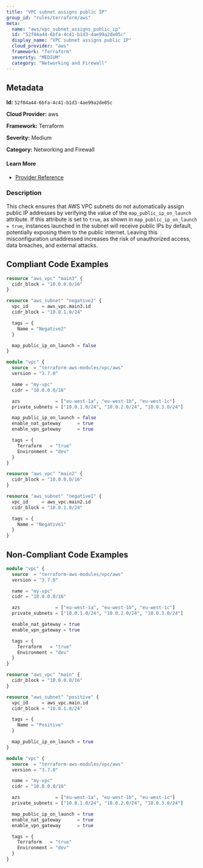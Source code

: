 ```yaml
---
title: "VPC subnet assigns public IP"
group_id: "rules/terraform/aws"
meta:
  name: "aws/vpc_subnet_assigns_public_ip"
  id: "52f04a44-6bfa-4c41-b1d3-4ae99a2de05c"
  display_name: "VPC subnet assigns public IP"
  cloud_provider: "aws"
  framework: "Terraform"
  severity: "MEDIUM"
  category: "Networking and Firewall"
---
```

## Metadata

**Id:** `52f04a44-6bfa-4c41-b1d3-4ae99a2de05c`

**Cloud Provider:** aws

**Framework:** Terraform

**Severity:** Medium

**Category:** Networking and Firewall

#### Learn More

 - [Provider Reference](https://registry.terraform.io/providers/hashicorp/aws/latest/docs/resources/subnet#map_public_ip_on_launch)

### Description

 This check ensures that AWS VPC subnets do not automatically assign public IP addresses by verifying the value of the `map_public_ip_on_launch` attribute. If this attribute is set to `true`, as shown in `map_public_ip_on_launch = true`, instances launched in the subnet will receive public IPs by default, potentially exposing them to the public internet. Leaving this misconfiguration unaddressed increases the risk of unauthorized access, data breaches, and external attacks.


## Compliant Code Examples
```tf
resource "aws_vpc" "main3" {
  cidr_block = "10.0.0.0/16"
}

resource "aws_subnet" "negative2" {
  vpc_id     = aws_vpc.main3.id
  cidr_block = "10.0.1.0/24"

  tags = {
    Name = "Negative2"
  }

  map_public_ip_on_launch = false
}

```

```tf
module "vpc" {
  source  = "terraform-aws-modules/vpc/aws"
  version = "3.7.0"

  name = "my-vpc"
  cidr = "10.0.0.0/16"

  azs             = ["eu-west-1a", "eu-west-1b", "eu-west-1c"]
  private_subnets = ["10.0.1.0/24", "10.0.2.0/24", "10.0.3.0/24"]

  map_public_ip_on_launch = false
  enable_nat_gateway      = true
  enable_vpn_gateway      = true

  tags = {
    Terraform   = "true"
    Environment = "dev"
  }
}

```

```tf
resource "aws_vpc" "main2" {
  cidr_block = "10.0.0.0/16"
}

resource "aws_subnet" "negative1" {
  vpc_id     = aws_vpc.main2.id
  cidr_block = "10.0.1.0/24"

  tags = {
    Name = "Negative1"
  }
}

```
## Non-Compliant Code Examples
```tf
module "vpc" {
  source  = "terraform-aws-modules/vpc/aws"
  version = "3.7.0"

  name = "my-vpc"
  cidr = "10.0.0.0/16"

  azs             = ["eu-west-1a", "eu-west-1b", "eu-west-1c"]
  private_subnets = ["10.0.1.0/24", "10.0.2.0/24", "10.0.3.0/24"]

  enable_nat_gateway = true
  enable_vpn_gateway = true

  tags = {
    Terraform   = "true"
    Environment = "dev"
  }
}

```

```tf
resource "aws_vpc" "main" {
  cidr_block = "10.0.0.0/16"
}

resource "aws_subnet" "positive" {
  vpc_id     = aws_vpc.main.id
  cidr_block = "10.0.1.0/24"

  tags = {
    Name = "Positive"
  }

  map_public_ip_on_launch = true
}

```

```tf
module "vpc" {
  source  = "terraform-aws-modules/vpc/aws"
  version = "3.7.0"

  name = "my-vpc"
  cidr = "10.0.0.0/16"

  azs             = ["eu-west-1a", "eu-west-1b", "eu-west-1c"]
  private_subnets = ["10.0.1.0/24", "10.0.2.0/24", "10.0.3.0/24"]

  map_public_ip_on_launch = true
  enable_nat_gateway      = true
  enable_vpn_gateway      = true

  tags = {
    Terraform   = "true"
    Environment = "dev"
  }
}

```